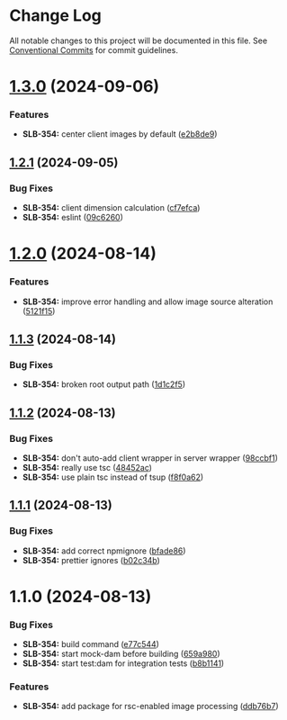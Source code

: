 # Change Log

All notable changes to this project will be documented in this file.
See [Conventional Commits](https://conventionalcommits.org) for commit guidelines.

# [1.3.0](https://github.com/AmazeeLabs/silverback-mono/compare/@amazeelabs/image@1.2.1...@amazeelabs/image@1.3.0) (2024-09-06)


### Features

* **SLB-354:** center client images by default ([e2b8de9](https://github.com/AmazeeLabs/silverback-mono/commit/e2b8de912cbceb602bd6a0b9bf88dc282015b7ee))





## [1.2.1](https://github.com/AmazeeLabs/silverback-mono/compare/@amazeelabs/image@1.2.0...@amazeelabs/image@1.2.1) (2024-09-05)


### Bug Fixes

* **SLB-354:** client dimension calculation ([cf7efca](https://github.com/AmazeeLabs/silverback-mono/commit/cf7efca781503ecd9685e429138e1cc26d1fc6d4))
* **SLB-354:** eslint ([09c6260](https://github.com/AmazeeLabs/silverback-mono/commit/09c626089d6a97ae8004e11a8aab3a2c468eeef1))





# [1.2.0](https://github.com/AmazeeLabs/silverback-mono/compare/@amazeelabs/image@1.1.3...@amazeelabs/image@1.2.0) (2024-08-14)


### Features

* **SLB-354:** improve error handling and allow image source alteration ([5121f15](https://github.com/AmazeeLabs/silverback-mono/commit/5121f15db0d21e1efa85ca4f621c4c473deadf2f))





## [1.1.3](https://github.com/AmazeeLabs/silverback-mono/compare/@amazeelabs/image@1.1.2...@amazeelabs/image@1.1.3) (2024-08-14)


### Bug Fixes

* **SLB-354:** broken root output path ([1d1c2f5](https://github.com/AmazeeLabs/silverback-mono/commit/1d1c2f5859633042573055625fa9da8f72a69c87))





## [1.1.2](https://github.com/AmazeeLabs/silverback-mono/compare/@amazeelabs/image@1.1.1...@amazeelabs/image@1.1.2) (2024-08-13)


### Bug Fixes

* **SLB-354:** don't auto-add client wrapper in server wrapper ([98ccbf1](https://github.com/AmazeeLabs/silverback-mono/commit/98ccbf19e286462ee95f0ba635e61fb7f8156963))
* **SLB-354:** really use tsc ([48452ac](https://github.com/AmazeeLabs/silverback-mono/commit/48452acbea3dc10a0aa6fdef3c7e291fafbcf528))
* **SLB-354:** use plain tsc instead of tsup ([f8f0a62](https://github.com/AmazeeLabs/silverback-mono/commit/f8f0a62cd7a52f5446e257a89f2077ea7c7fa5db))





## [1.1.1](https://github.com/AmazeeLabs/silverback-mono/compare/@amazeelabs/image@1.1.0...@amazeelabs/image@1.1.1) (2024-08-13)


### Bug Fixes

* **SLB-354:** add correct npmignore ([bfade86](https://github.com/AmazeeLabs/silverback-mono/commit/bfade865f25a3723c356fd64276ff526ef7ea9fc))
* **SLB-354:** prettier ignores ([b02c34b](https://github.com/AmazeeLabs/silverback-mono/commit/b02c34b3a4f0ef2607de83e9b4034d051a8fd1e6))





# 1.1.0 (2024-08-13)


### Bug Fixes

* **SLB-354:** build command ([e77c544](https://github.com/AmazeeLabs/silverback-mono/commit/e77c54483b5044fe18195daf2eba7e75ca7d8ce9))
* **SLB-354:** start mock-dam before building ([659a980](https://github.com/AmazeeLabs/silverback-mono/commit/659a980ea3fbf9892ed12ee8999cacac4a166128))
* **SLB-354:** start test:dam for integration tests ([b8b1141](https://github.com/AmazeeLabs/silverback-mono/commit/b8b11410d252987c3e85bff989b0f5e0466e2051))


### Features

* **SLB-354:** add package for rsc-enabled image processing ([ddb76b7](https://github.com/AmazeeLabs/silverback-mono/commit/ddb76b78501d26c23a4c0c2632c8e875495765c4))
